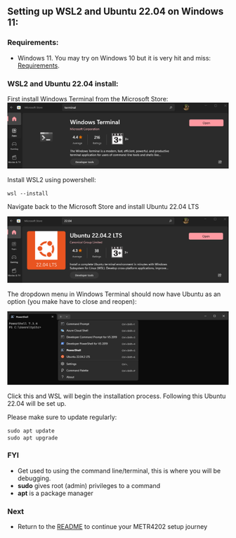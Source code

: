 ## Setting up WSL2 and Ubuntu 22.04 on Windows 11:

### Requirements:

* Windows 11. You may try on Windows 10 but it is very hit and miss: [Requirements](https://learn.microsoft.com/en-us/windows/wsl/install).

### WSL2 and Ubuntu 22.04 install:

First install Windows Terminal from the Microsoft Store:
![](resources/terminal.png)

Install WSL2 using powershell:

    wsl --install

Navigate back to the Microsoft Store and install Ubuntu 22.04 LTS

![](resources/ubuntu.png)

The dropdown menu in Windows Terminal should now have Ubuntu as an option (you make have to close and reopen):

![](resources/powershell.png)

Click this and WSL will begin the installation process. Following this Ubuntu 22.04 will be set up.

Please make sure to update regularly:

    sudo apt update
    sudo apt upgrade

### FYI
* Get used to using the command line/terminal, this is where you will be debugging. 
* **sudo** gives root (admin) privileges to a command
* **apt** is a package manager 

### Next
* Return to the [README](README.md) to continue your METR4202 setup journey
